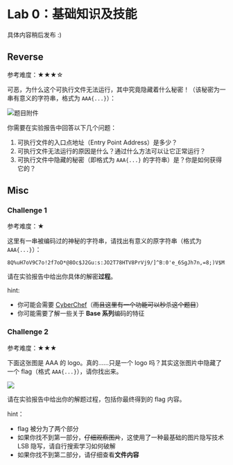 # Lab 0：基础知识及技能

具体内容稍后发布 :)


## Reverse
参考难度：★★★☆

可恶，为什么这个可执行文件无法运行，其中究竟隐藏着什么秘密！（该秘密为一串有意义的字符串，格式为 `AAA{...}`）：

![题目附件](https://raw.githubusercontent.com/team-s2/summer_course_2023/master/src/intro/lab0/rev_challenge)

你需要在实验报告中回答以下几个问题：

1. 可执行文件的入口点地址（Entry Point Address）是多少？
2. 可执行文件无法运行的原因是什么？通过什么方法可以让它正常运行？
3. 可执行文件中隐藏的秘密（即格式为 `AAA{...}` 的字符串）是？你是如何获得它的？

## Misc
### Challenge 1
参考难度：★

这里有一串被编码过的神秘的字符串，请找出有意义的原字符串（格式为 `AAA{...}`）：

```text
8Q%uH7oV9C7o!2f7oD*@8Oc$J2Gu:s:JO2T78HTV8PrVj9/]^B:0'e_6SgJh7n,=8;)V$M:Gkm:92eJR8Oc-;;`$6b:Gk[5=]\L#7mT%14Ztqk
```

请在实验报告中给出你具体的解密**过程**。

hint:

- 你可能会需要 [CyberChef](https://cyberchef.org/)（~~而且这里有一个功能可以秒杀这个题目~~）
- 你可能需要了解一些关于 **Base 系列**编码的特征

### Challenge 2
参考难度：★★★

下面这张图是 AAA 的 logo。真的……只是一个 logo 吗？其实这张图片中隐藏了一个 flag（格式 `AAA{...}`），请你找出来。

![](https://raw.githubusercontent.com/team-s2/summer_course_2023/master/src/intro/lab0/misc_challenge2.png)

请在实验报告中给出你的解题过程，包括你最终得到的 flag 内容。

hint：

- flag 被分为了两个部分
- 如果你找不到第一部分，~~仔细观察图片~~，这使用了一种最基础的图片隐写技术 LSB 隐写，请自行搜索学习如何破解
- 如果你找不到第二部分，请仔细查看**文件内容**